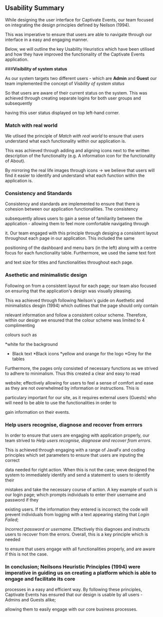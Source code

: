 ## **Usability Summary** 

 While designing the user interface for Captivate Events, our team focused on integrating the design principles defined by Neilson (1994).
 
 This was imperative to ensure that users are able to navigate through our interface in a easy and engaging manner. 
 
 Below, we will outline the key Usability Heuristics which have been utilised and how they have improved the functionality of the Captivate Events application. 
 
 ###**Visibility of system status** 
 
 As our system targets two different users - which are **Admin** and **Guest** our team implemented the concept of _Visbility of system status_ 
 
 So that users are aware of their current status on the system. This was achieved through creating separate logins for both user groups and subsequently
 
 having this user status displayed on top left-hand corner.  
 
 
 ### **Match with real world** 
 
 We utlised the principle of _Match with real world_ to ensure that users understand what each functionality within our application is.
 
 This was achieved through adding and aligning icons next to the written description of the functionality (e.g. A information icon for the functionality of About).
 
 By mirroring the real life images through icons -> we believe that users will find it easier to identify and understand what each function within the application is. 
 
 
### **Consistency and Standards** 

Consistency and standards are implemented to ensure that there is cohesion between our application functionalities. The consistency 

subsequently allows users to gain a sense of familiarity between the application - allowing them to feel more comfortable navigating through

it. Our team engaged with this principle through desiging a consistent layout throughout each page in our application. This included the same 

positioning of the dashboard and menu bars (in the left) along with a centre focus for each functionality table. Furthermore, we used the same text font

and text size for titles and functionalities throughout each page. 


### **Asethetic and minimalistic design** 

Following on from a consistent layout for each page; our team also focused on ensuring that the application's design was visually pleasing. 

This wa achieved through following Neilson's guide on Asethetic and minimalistics desgin (1994) which outlines that the page should only contain

relevant information and follow a consistent colour scheme. Therefore, within our design we ensured that the colour scheme was limited to 4 complimenting

colours such as 

*white for the background 
* Black text 
*Black icons 
*yellow and orange for the logo 
*Grey for the tables 

Furthermore, the pages only consisted of necessary functions as we strived to adhere to minimalism. Thus this created a clear and easy to read 

website; effectively allowing for users to feel a sense of comfort and ease as they are not overwhelmed by information or instructions. This is 

particulary important for our site, as it requires external users (Guests) who will need to be able to use the functionalities in order to 

gain information on their events. 


### **Help users recognise, diagnose and recover from errrors** 

In order to ensure that users are engaging with application properly, our team strived to _Help users recognise, diagnosw and recover from errors_. 

This is achieved through engaging with a range of JavaFx and coding principles which set parameters to ensure that users are inputing  the correct 

data needed for right action. When this is not the case; weve designed the system to immediately identify and send a statement to users to identify their

mistakes and take the necessary course of action. A key example of such is our login page; which prompts individuals to enter their username and password if they 

existing users. If the information they entered is incorrect; the code will prevent individuals from logging with a text appearing stating that _Login Failed_; 

_Incorrect password or username_. Effectively this diagnoes and instructs users to recover from the errors. Overall, this is a key principle which is needed 

to ensure that users engage with all functionalities properly, and are aware if this is not the case. 


### In conclusion; Neilsons Heuristic Principles (1994) were imperative in guiding us on creating a platform which is able to engage and facilitate its core

processes in a easy and efficient way. By following these principles, Captivate Events has ensured that our design is usable by all users - Admins and Guests alike;


allowing them to easily engage with our core business processes. 







